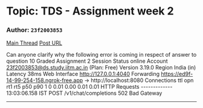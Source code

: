 # Topic: TDS - Assignment week 2

### Author: `23f2003853`
[Main Thread](https://discourse.onlinedegree.iitm.ac.in/t/tds-assignment-week-2/164462)
[Post URL](https://discourse.onlinedegree.iitm.ac.in/t/tds-assignment-week-2/164462/1)

[post_number]: 1
Can anyone clarify why the following error is coming in respect of answer to question 10 Graded Assignment 2                                                                                                                                                                                         Session Status                online                                                                                    Account                       23f2003853@ds.study.iitm.ac.in (Plan: Free)                                               Version                       3.19.0                                                                                    Region                        India (in)                                                                                Latency                       38ms                                                                                      Web Interface                 http://127.0.0.1:4040                                                                     Forwarding                    https://ed9f-14-99-254-158.ngrok-free.app → http://localhost:8080                                                                                                                                                Connections                   ttl     opn     rt1     rt5     p50     p90                                                                             1       0       0.01    0.00    0.01    0.01                                                                                                                                                                      HTTP Requests                                                                                                           -------------                                                                                                                                                                                                                                   13:03:06.158 IST POST /v1/chat/completions      502 Bad Gateway

---
